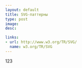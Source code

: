 ```yaml
---
layout: default
title: SVG-паттерны
type: post
image: 
desc: 

links:
- url: http://www.w3.org/TR/SVG/
  name: w3.org/TR/SVG
---
```


123<!--more-->